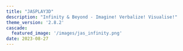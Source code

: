 ```yaml
---
title: "JASPLAY3D"
description: "Infinity & Beyond - Imagine! Verbalize! Visualise!" 
theme_version: '2.8.2'
cascade:
  featured_image: '/images/jas_infinity.png'
date: 2023-08-27
---
```

